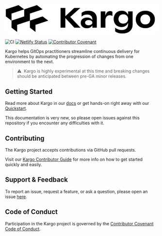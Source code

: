 ![Kargo by Akuity, creators of Argo](kargo-logo.png)

![CI](https://github.com/akuity/kargo/actions/workflows/ci.yaml/badge.svg)
[![Netlify Status](https://api.netlify.com/api/v1/badges/c4e62c70-e07d-4ac6-bcf8-d7003c936d19/deploy-status)](https://app.netlify.com/sites/docs-kargo-akuity-io/deploys)
[![Contributor Covenant](https://img.shields.io/badge/Contributor%20Covenant-2.1-4baaaa.svg)](CODE_OF_CONDUCT.md)

Kargo helps GitOps practitioners streamline continuous delivery for Kubernetes
by automating the progression of changes from one environment to the next.

> ⚠️&nbsp;&nbsp;Kargo is highly experimental at this time and breaking changes
> should be anticipated between pre-GA minor releases.

## Getting Started

Read more about Kargo in our [docs](https://kargo.akuity.io) or get hands-on
right away with our [Quickstart](https://kargo.akuity.io/quickstart).

This documentation is very new, so please open issues against this repository if
you encounter any difficulties with it.

## Contributing

The Kargo project accepts contributions via GitHub pull requests.

Visit our
[Kargo Contributor Guide](https://kargo.akuity.io/contributor-guide/) for more
info on how to get started quickly and easily.

## Support & Feedback

To report an issue, request a feature, or ask a question, please open an issue
[here](https://github.com/akuity/kargo/issues).

## Code of Conduct

Participation in the Kargo project is governed by the
[Contributor Covenant Code of Conduct](https://kargo.akuity.io/contributor-guide/code-of-conduct/).
